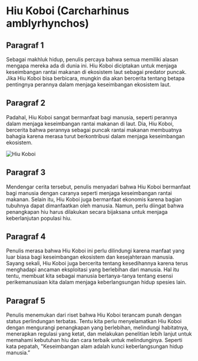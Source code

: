 # Hiu Koboi (Carcharhinus amblyrhynchos)

## Paragraf 1

Sebagai makhluk hidup, penulis percaya bahwa semua memiliki alasan mengapa mereka ada di dunia ini. Hiu Koboi diciptakan untuk menjaga keseimbangan rantai makanan di ekosistem laut sebagai predator puncak. Jika Hiu Koboi bisa berbicara, mungkin dia akan bercerita tentang betapa pentingnya perannya dalam menjaga keseimbangan ekosistem laut.

## Paragraf 2

Padahal, Hiu Koboi sangat bermanfaat bagi manusia, seperti perannya dalam menjaga keseimbangan rantai makanan di laut. Dia, Hiu Koboi, bercerita bahwa perannya sebagai puncak rantai makanan membuatnya bahagia karena merasa turut berkontribusi dalam menjaga keseimbangan ekosistem.

![Hiu Koboi](https://upload.wikimedia.org/wikipedia/commons/thumb/a/a0/Grey5b.jpg/1024px-Grey5b.jpg)

## Paragraf 3

Mendengar cerita tersebut, penulis menyadari bahwa Hiu Koboi bermanfaat bagi manusia dengan caranya seperti menjaga keseimbangan rantai makanan. Selain itu, Hiu Koboi juga bermanfaat ekonomis karena bagian tubuhnya dapat dimanfaatkan oleh manusia. Namun, perlu diingat bahwa penangkapan hiu harus dilakukan secara bijaksana untuk menjaga keberlanjutan populasi hiu.

## Paragraf 4

Penulis merasa bahwa Hiu Koboi ini perlu dilindungi karena manfaat yang luar biasa bagi keseimbangan ekosistem dan kesejahteraan manusia. Sayang sekali, Hiu Koboi juga bercerita tentang kesedihannya karena terus menghadapi ancaman eksploitasi yang berlebihan dari manusia. Hal itu tentu, membuat kita sebagai manusia bertanya-tanya tentang esensi perikemanusiaan kita dalam menjaga keberlangsungan hidup spesies lain.

## Paragraf 5

Penulis menemukan dari riset bahwa Hiu Koboi terancam punah dengan status perlindungan terbatas. Tentu kita perlu menyelamatkan Hiu Koboi dengan mengurangi penangkapan yang berlebihan, melindungi habitatnya, menerapkan regulasi yang ketat, dan melakukan penelitian lebih lanjut untuk memahami kebutuhan hiu dan cara terbaik untuk melindunginya. Seperti kata pepatah, "Keseimbangan alam adalah kunci keberlangsungan hidup manusia.”
